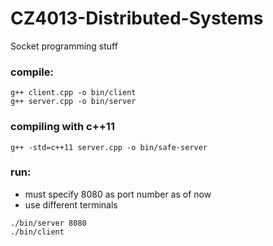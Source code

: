 # CZ4013-Distributed-Systems
Socket programming stuff

### compile:
```
g++ client.cpp -o bin/client  
g++ server.cpp -o bin/server
```

### compiling with c++11
```
g++ -std=c++11 server.cpp -o bin/safe-server
```

### run:
- must specify 8080 as port number as of now
- use different terminals
```
./bin/server 8080 
./bin/client
```

